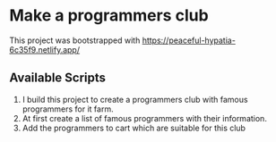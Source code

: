 # Make a programmers club

This project was bootstrapped with https://peaceful-hypatia-6c35f9.netlify.app/

## Available Scripts 
 1. I build this project to create a programmers club with famous programmers for it farm.
 2. At first create a list of famous programmers with their information.
 3. Add the programmers to cart which are suitable for this club
